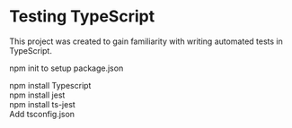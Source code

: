# Testing TypeScript
This project was created to gain familiarity with writing automated tests in TypeScript.

npm init to setup package.json

npm install Typescript  
npm install jest  
npm install ts-jest  
Add tsconfig.json  